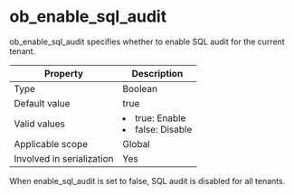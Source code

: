 # ob_enable_sql_audit

ob_enable_sql_audit specifies whether to enable SQL audit for the current tenant.

| **Property** | **Description** |
|---------|------------------------------------------------------------------------------------------------------------------|
| Type | Boolean |
| Default value | true |
| Valid values | <li> true: Enable   <li> false: Disable |
| Applicable scope | Global |
| Involved in serialization | Yes |

When enable_sql_audit is set to false, SQL audit is disabled for all tenants.
